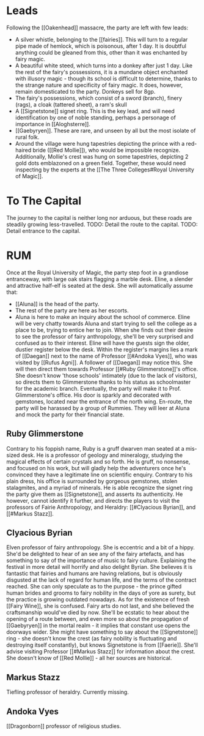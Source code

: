 # Leads
Following the [[Oakenhead]] massacre, the party are left with few leads:
- A silver whistle, belonging to the [[fairies]]. This will turn to a regular pipe made of hemlock, which is poisonous, after 1 day. It is doubtful anything could be gleaned from this, other than it was enchanted by fairy magic.
- A beautiful white steed, which turns into a donkey after just 1 day. Like the rest of the fairy's possessions, it is a mundane object enchanted with illusory magic - though its school is difficult to determine, thanks to the strange nature and specificity of fairy magic. It does, however, remain domesticated to the party. Donkeys sell for 8gp.
- The fairy's possessions, which consist of a sword (branch), finery (rags), a cloak (tattered sheet), a ram's skull
- A [[Signetstone]] signet ring. This is the key lead, and will need identification by one of noble standing, perhaps a personage of importance in [[Aloghsterre]].
- [[Gaebyryen]]. These are rare, and unseen by all but the most isolate of rural folk.
- Around the village were hung tapestries depicting the prince with a red-haired bride ([[Red Mollie]]), who would be impossible recognize. Additionally, Mollie's crest was hung on some tapestries, depicting 2 gold dots emblazoned on a green field. Together, these would need inspecting by the experts at the [[The Three Colleges#Royal University of Magic]].


# To The Capital
The journey to the capital is neither long nor arduous, but these roads are steadily growing less-travelled. 
TODO: Detail the route to the capital.
TODO: Detail entrance to the capital.
# RUM
Once at the Royal University of Magic, the party step foot in a grandiose entranceway, with large oak stairs flagging a marble desk. Eline, a slender and attractive half-elf is seated at the desk. She will automatically assume that:
- [[Aluna]] is the head of the party.
- The rest of the party are here as her escorts.
- Aluna is here to make an inquiry about the school of commerce.
Eline will be very chatty towards Aluna and start trying to sell the college as a place to be, trying to entice her to join. When she finds out their desire to see the professor of fairy anthropology, she'll be very surprised and confused as to their interest.
Eline will have the guests sign the older, dustier register below the desk. Within the register's margins lies a mark of [[Daegan]] next to the name of Professor [[#Andoka Vyes]], who was visited by  [[Rufus Agni]]. A follower of [[Daegan]] may notice this.
She will then direct them towards Professor [[#Ruby Glimmerstone]]'s office. She doesn't know 'those schools' intimately (due to the lack of visitors), so directs them to Glimmerstone thanks to his status as schoolmaster for the academic branch.
Eventually, the party will make it to Prof. Glimmerstone's office. His door is sparkly and decorated with gemstones, located near the entrance of the north wing.
En-route, the party will be harassed by a group of Rummies. They will leer at Aluna and mock the party for their financial state. 
## Ruby Glimmerstone
Contrary to his foppish name, Ruby is a gruff dwarven man seated at a mis-sized desk. He is a professor of geology and mineralogy, studying the magical effects of certain crystals and so forth. He is gruff, no nonsense, and focused on his work, but will gladly help the adventurers once he's convinced they have a legitimate line on scientific enquiry.
Contrary to his plain dress, his office is surrounded by gorgeous gemstones, stolen stalagmites, and a myriad of minerals. He is able recognize the signet ring the party give them as [[Signetstone]], and asserts its authenticity. He however, cannot identify it further, and directs the players to visit the professors of Fairie Anthropology, and Heraldry: [[#Clyacious Byrian]], and [[#Markus Stazz]].
## Clyacious Byrian
Elven professor of fairy anthropology. She is eccentric and a bit of a hippy. She'd be delighted to hear of an see any of the fairy artefacts, and has something to say of the importance of music to fairy culture.
Explaining the festival in more detail will horrify and also delight Byrian. She believes it is fantastic that fairies and humans are having relations, but is obviously disgusted at the lack of regard for human life, and the terms of the contract reached. She can only speculate as to the purpose - the prince gifted human brides and grooms to fairy nobility in the days of yore as surety, but the practice is growing outdated nowadays.
As for the existence of fresh [[Fairy Wine]], she is confused. Fairy arts do not last, and she believed the craftsmanship would've died by now.
She'll be ecstatic to hear about the opening of a route between, and even more so about the propagation of [[Gaebyryen]] in the mortal realm - it implies that constant use opens the doorways wider.
She might have something to say about the [[Signetstone]] ring - she doesn't know the crest (as fairy nobility is fluctuating and destroying itself constantly), but knows Signetstone is from [[Faerie]]. She'll advise visiting Professor [[#Markus Stazz]] for information about the crest.
She doesn't know of [[Red Mollie]] - all her sources are historical. 
## Markus Stazz
Tiefling professor of heraldry. Currently missing.
## Andoka Vyes
[[Dragonborn]] professor of religious studies. 